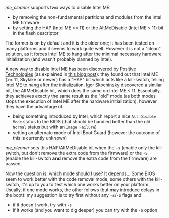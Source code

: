 _me_cleaner_ supports two ways to disable Intel ME:
 * by removing the non-fundamental partitions and modules from the Intel ME firmware
 * by setting the HAP (Intel ME >= 11) or the AltMeDisable (Intel ME < 11) bit in the flash descriptor

The former is on by default and it is the older one; it has been tested on many platforms and it seems to work quite well. However it is not a "clean" solution, as it forces Intel ME to hang after the minimal necessary hardware initialization (and wasn't probably planned by Intel).

A new way to disable Intel ME has been discovered by [Positive Technologies](https://www.ptsecurity.com) (as explained in [this blog post](http://blog.ptsecurity.com/2017/08/disabling-intel-me.html)): they found out that Intel ME (>= 11, Skylake or newer) has a "HAP" bit which acts like a kill-switch, telling Intel ME to hang after the initialization. Igor Skochinsky discovered a similar bit, the AltMeDisable bit, which does the same on Intel ME < 11. Essentially, they achieves exactly the same result as the "old" mode (as both modes stops the execution of Intel ME after the hardware initialization), however they have the advantage of:
 * being something introduced by Intel, which report a nice `Alt Disable Mode` status to the BIOS (that should be handled better than the old `Normal` status but with an `Image Failure`)
 * setting an alternate mode of Intel Boot Guard (however the outcome of this is currently unknown)

_me_cleaner_ sets this HAP/AltMeDisable bit when the `-s` (enable only the kill-switch, but don't remove the extra code from the firmware) or the `-S` (enable the kill-switch **and** remove the extra code from the firmware) are passed.

Now the question is: which mode should I use? It depends... Some BIOS seem to work better with the code removal mode, some others with the kill-switch, it's up to you to test which one works better on your platform. Usually, if one mode works, the other follows (but may introduce delays in the boot): my suggestion is to try first without any `-s`/`-S` flags and:
 * if it doesn't work, try with `-s`
 * if it works (and you want to dig deeper) you can try with the `-S` option